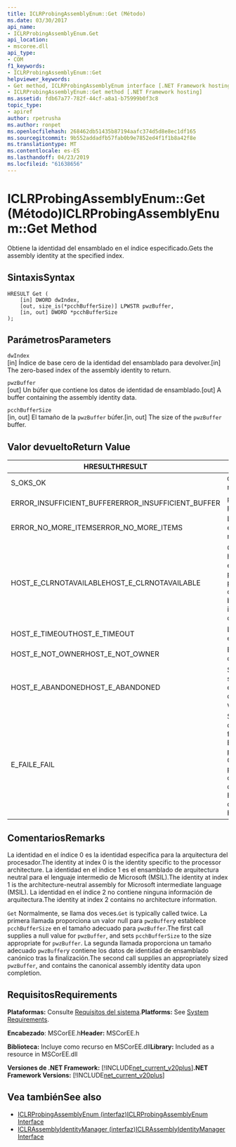 ```yaml
---
title: ICLRProbingAssemblyEnum::Get (Método)
ms.date: 03/30/2017
api_name:
- ICLRProbingAssemblyEnum.Get
api_location:
- mscoree.dll
api_type:
- COM
f1_keywords:
- ICLRProbingAssemblyEnum::Get
helpviewer_keywords:
- Get method, ICLRProbingAssemblyEnum interface [.NET Framework hosting]
- ICLRProbingAssemblyEnum::Get method [.NET Framework hosting]
ms.assetid: fdb67a77-782f-44cf-a8a1-b75999b0f3c8
topic_type:
- apiref
author: rpetrusha
ms.author: ronpet
ms.openlocfilehash: 268462db51435b87194aafc374d5d8e8ec1df165
ms.sourcegitcommit: 9b552addadfb57fab0b9e7852ed4f1f1b8a42f8e
ms.translationtype: MT
ms.contentlocale: es-ES
ms.lasthandoff: 04/23/2019
ms.locfileid: "61638656"
---
```

# <a name="iclrprobingassemblyenumget-method"></a><span data-ttu-id="7a431-102">ICLRProbingAssemblyEnum::Get (Método)</span><span class="sxs-lookup"><span data-stu-id="7a431-102">ICLRProbingAssemblyEnum::Get Method</span></span>
<span data-ttu-id="7a431-103">Obtiene la identidad del ensamblado en el índice especificado.</span><span class="sxs-lookup"><span data-stu-id="7a431-103">Gets the assembly identity at the specified index.</span></span>  
  
## <a name="syntax"></a><span data-ttu-id="7a431-104">Sintaxis</span><span class="sxs-lookup"><span data-stu-id="7a431-104">Syntax</span></span>  
  
```  
HRESULT Get (  
    [in] DWORD dwIndex,  
    [out, size_is(*pcchBufferSize)] LPWSTR pwzBuffer,  
    [in, out] DWORD *pcchBufferSize  
);  
```  
  
## <a name="parameters"></a><span data-ttu-id="7a431-105">Parámetros</span><span class="sxs-lookup"><span data-stu-id="7a431-105">Parameters</span></span>  
 `dwIndex`  
 <span data-ttu-id="7a431-106">[in] Índice de base cero de la identidad del ensamblado para devolver.</span><span class="sxs-lookup"><span data-stu-id="7a431-106">[in] The zero-based index of the assembly identity to return.</span></span>  
  
 `pwzBuffer`  
 <span data-ttu-id="7a431-107">[out] Un búfer que contiene los datos de identidad de ensamblado.</span><span class="sxs-lookup"><span data-stu-id="7a431-107">[out] A buffer containing the assembly identity data.</span></span>  
  
 `pcchBufferSize`  
 <span data-ttu-id="7a431-108">[in, out] El tamaño de la `pwzBuffer` búfer.</span><span class="sxs-lookup"><span data-stu-id="7a431-108">[in, out] The size of the `pwzBuffer` buffer.</span></span>  
  
## <a name="return-value"></a><span data-ttu-id="7a431-109">Valor devuelto</span><span class="sxs-lookup"><span data-stu-id="7a431-109">Return Value</span></span>  
  
|<span data-ttu-id="7a431-110">HRESULT</span><span class="sxs-lookup"><span data-stu-id="7a431-110">HRESULT</span></span>|<span data-ttu-id="7a431-111">Descripción</span><span class="sxs-lookup"><span data-stu-id="7a431-111">Description</span></span>|  
|-------------|-----------------|  
|<span data-ttu-id="7a431-112">S_OK</span><span class="sxs-lookup"><span data-stu-id="7a431-112">S_OK</span></span>|<span data-ttu-id="7a431-113">`Get` se devolvió correctamente.</span><span class="sxs-lookup"><span data-stu-id="7a431-113">`Get` returned successfully.</span></span>|  
|<span data-ttu-id="7a431-114">ERROR_INSUFFICIENT_BUFFER</span><span class="sxs-lookup"><span data-stu-id="7a431-114">ERROR_INSUFFICIENT_BUFFER</span></span>|<span data-ttu-id="7a431-115">`pwzBuffer` es demasiado pequeño.</span><span class="sxs-lookup"><span data-stu-id="7a431-115">`pwzBuffer` is too small.</span></span>|  
|<span data-ttu-id="7a431-116">ERROR_NO_MORE_ITEMS</span><span class="sxs-lookup"><span data-stu-id="7a431-116">ERROR_NO_MORE_ITEMS</span></span>|<span data-ttu-id="7a431-117">La enumeración no contiene ningún elemento más.</span><span class="sxs-lookup"><span data-stu-id="7a431-117">The enumeration contains no more items.</span></span>|  
|<span data-ttu-id="7a431-118">HOST_E_CLRNOTAVAILABLE</span><span class="sxs-lookup"><span data-stu-id="7a431-118">HOST_E_CLRNOTAVAILABLE</span></span>|<span data-ttu-id="7a431-119">Common language runtime (CLR) no se ha cargado en un proceso o el CLR se encuentra en un estado en el que no se puede ejecutar código administrado o procesar la llamada correctamente.</span><span class="sxs-lookup"><span data-stu-id="7a431-119">The common language runtime (CLR) has not been loaded into a process, or the CLR is in a state in which it cannot run managed code or process the call successfully.</span></span>|  
|<span data-ttu-id="7a431-120">HOST_E_TIMEOUT</span><span class="sxs-lookup"><span data-stu-id="7a431-120">HOST_E_TIMEOUT</span></span>|<span data-ttu-id="7a431-121">La llamada ha agotado el tiempo de espera.</span><span class="sxs-lookup"><span data-stu-id="7a431-121">The call timed out.</span></span>|  
|<span data-ttu-id="7a431-122">HOST_E_NOT_OWNER</span><span class="sxs-lookup"><span data-stu-id="7a431-122">HOST_E_NOT_OWNER</span></span>|<span data-ttu-id="7a431-123">El llamador no posee el bloqueo.</span><span class="sxs-lookup"><span data-stu-id="7a431-123">The caller does not own the lock.</span></span>|  
|<span data-ttu-id="7a431-124">HOST_E_ABANDONED</span><span class="sxs-lookup"><span data-stu-id="7a431-124">HOST_E_ABANDONED</span></span>|<span data-ttu-id="7a431-125">Se canceló un evento mientras un subproceso bloqueado o fibra estaba esperando en ella.</span><span class="sxs-lookup"><span data-stu-id="7a431-125">An event was canceled while a blocked thread or fiber was waiting on it.</span></span>|  
|<span data-ttu-id="7a431-126">E_FAIL</span><span class="sxs-lookup"><span data-stu-id="7a431-126">E_FAIL</span></span>|<span data-ttu-id="7a431-127">Se ha producido un error irrecuperable desconocido.</span><span class="sxs-lookup"><span data-stu-id="7a431-127">An unknown catastrophic failure occurred.</span></span> <span data-ttu-id="7a431-128">Si el método devuelve E_FAIL, CLR ya no es utilizable dentro del proceso.</span><span class="sxs-lookup"><span data-stu-id="7a431-128">If a method returns E_FAIL, the CLR is no longer usable within the process.</span></span> <span data-ttu-id="7a431-129">Las llamadas subsiguientes a cualquier método de hospedaje devuelven HOST_E_CLRNOTAVAILABLE.</span><span class="sxs-lookup"><span data-stu-id="7a431-129">Subsequent calls to any hosting methods return HOST_E_CLRNOTAVAILABLE.</span></span>|  
  
## <a name="remarks"></a><span data-ttu-id="7a431-130">Comentarios</span><span class="sxs-lookup"><span data-stu-id="7a431-130">Remarks</span></span>  
 <span data-ttu-id="7a431-131">La identidad en el índice 0 es la identidad específica para la arquitectura del procesador.</span><span class="sxs-lookup"><span data-stu-id="7a431-131">The identity at index 0 is the identity specific to the processor architecture.</span></span> <span data-ttu-id="7a431-132">La identidad en el índice 1 es el ensamblado de arquitectura neutral para el lenguaje intermedio de Microsoft (MSIL).</span><span class="sxs-lookup"><span data-stu-id="7a431-132">The identity at index 1 is the architecture-neutral assembly for Microsoft intermediate language (MSIL).</span></span> <span data-ttu-id="7a431-133">La identidad en el índice 2 no contiene ninguna información de arquitectura.</span><span class="sxs-lookup"><span data-stu-id="7a431-133">The identity at index 2 contains no architecture information.</span></span>  
  
 <span data-ttu-id="7a431-134">`Get` Normalmente, se llama dos veces.</span><span class="sxs-lookup"><span data-stu-id="7a431-134">`Get` is typically called twice.</span></span> <span data-ttu-id="7a431-135">La primera llamada proporciona un valor null para `pwzBuffer`y establece `pcchBufferSize` en el tamaño adecuado para `pwzBuffer`.</span><span class="sxs-lookup"><span data-stu-id="7a431-135">The first call supplies a null value for `pwzBuffer`, and sets `pcchBufferSize` to the size appropriate for `pwzBuffer`.</span></span> <span data-ttu-id="7a431-136">La segunda llamada proporciona un tamaño adecuado `pwzBuffer`y contiene los datos de identidad de ensamblado canónico tras la finalización.</span><span class="sxs-lookup"><span data-stu-id="7a431-136">The second call supplies an appropriately sized `pwzBuffer`, and contains the canonical assembly identity data upon completion.</span></span>  
  
## <a name="requirements"></a><span data-ttu-id="7a431-137">Requisitos</span><span class="sxs-lookup"><span data-stu-id="7a431-137">Requirements</span></span>  
 <span data-ttu-id="7a431-138">**Plataformas:** Consulte [Requisitos del sistema](../../../../docs/framework/get-started/system-requirements.md).</span><span class="sxs-lookup"><span data-stu-id="7a431-138">**Platforms:** See [System Requirements](../../../../docs/framework/get-started/system-requirements.md).</span></span>  
  
 <span data-ttu-id="7a431-139">**Encabezado**: MSCorEE.h</span><span class="sxs-lookup"><span data-stu-id="7a431-139">**Header:** MSCorEE.h</span></span>  
  
 <span data-ttu-id="7a431-140">**Biblioteca:** Incluye como recurso en MSCorEE.dll</span><span class="sxs-lookup"><span data-stu-id="7a431-140">**Library:** Included as a resource in MSCorEE.dll</span></span>  
  
 <span data-ttu-id="7a431-141">**Versiones de .NET Framework:** [!INCLUDE[net_current_v20plus](../../../../includes/net-current-v20plus-md.md)]</span><span class="sxs-lookup"><span data-stu-id="7a431-141">**.NET Framework Versions:** [!INCLUDE[net_current_v20plus](../../../../includes/net-current-v20plus-md.md)]</span></span>  
  
## <a name="see-also"></a><span data-ttu-id="7a431-142">Vea también</span><span class="sxs-lookup"><span data-stu-id="7a431-142">See also</span></span>

- [<span data-ttu-id="7a431-143">ICLRProbingAssemblyEnum (interfaz)</span><span class="sxs-lookup"><span data-stu-id="7a431-143">ICLRProbingAssemblyEnum Interface</span></span>](../../../../docs/framework/unmanaged-api/hosting/iclrprobingassemblyenum-interface.md)
- [<span data-ttu-id="7a431-144">ICLRAssemblyIdentityManager (interfaz)</span><span class="sxs-lookup"><span data-stu-id="7a431-144">ICLRAssemblyIdentityManager Interface</span></span>](../../../../docs/framework/unmanaged-api/hosting/iclrassemblyidentitymanager-interface.md)
